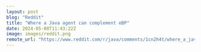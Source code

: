 ```yaml
---
layout: post
blog: "Reddit"
title: "Where a Java agent can complement eBP"
date: 2024-05-08T11:43:22Z
image: images/reddit.png
remote_url: "https://www.reddit.com/r/java/comments/1cn2h4t/where_a_java_agent_can_complement_ebp/"
---
```

